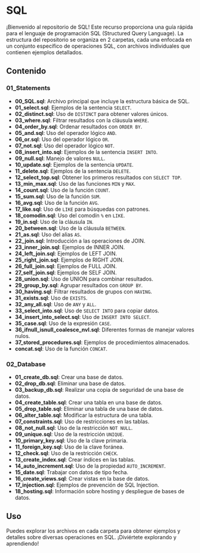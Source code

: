 # SQL 

¡Bienvenido al repositorio de SQL! Este recurso proporciona una guía rápida para el lenguaje de programación SQL (Structured Query Language). La estructura del repositorio se organiza en 2 carpetas, cada una enfocada en un conjunto específico de operaciones SQL, con archivos individuales que contienen ejemplos detallados.

## Contenido

### 01_Statements
- **00_SQL.sql**: Archivo principal que incluye la estructura básica de SQL.
- **01_select.sql**: Ejemplos de la sentencia `SELECT`.
- **02_distinct.sql**: Uso de `DISTINCT` para obtener valores únicos.
- **03_where.sql**: Filtrar resultados con la cláusula `WHERE`.
- **04_order_by.sql**: Ordenar resultados con `ORDER BY`.
- **05_and.sql**: Uso del operador lógico `AND`.
- **06_or.sql**: Uso del operador lógico `OR`.
- **07_not.sql**: Uso del operador lógico `NOT`.
- **08_insert_into.sql**: Ejemplos de la sentencia `INSERT INTO`.
- **09_null.sql**: Manejo de valores `NULL`.
- **10_update.sql**: Ejemplos de la sentencia `UPDATE`.
- **11_delete.sql**: Ejemplos de la sentencia `DELETE`.
- **12_select_top.sql**: Obtener los primeros resultados con `SELECT TOP`.
- **13_min_max.sql**: Uso de las funciones `MIN` y `MAX`.
- **14_count.sql**: Uso de la función `COUNT`.
- **15_sum.sql**: Uso de la función `SUM`.
- **16_avg.sql**: Uso de la función `AVG`.
- **17_like.sql**: Uso de `LIKE` para búsquedas con patrones.
- **18_comodin.sql**: Uso del comodín `%` en `LIKE`.
- **19_in.sql**: Uso de la cláusula `IN`.
- **20_between.sql**: Uso de la cláusula `BETWEEN`.
- **21_as.sql**: Uso del alias `AS`.
- **22_join.sql**: Introducción a las operaciones de JOIN.
- **23_inner_join.sql**: Ejemplos de INNER JOIN.
- **24_left_join.sql**: Ejemplos de LEFT JOIN.
- **25_right_join.sql**: Ejemplos de RIGHT JOIN.
- **26_full_join.sql**: Ejemplos de FULL JOIN.
- **27_self_join.sql**: Ejemplos de SELF JOIN.
- **28_union.sql**: Uso de UNION para combinar resultados.
- **29_group_by.sql**: Agrupar resultados con `GROUP BY`.
- **30_having.sql**: Filtrar resultados de grupos con `HAVING`.
- **31_exists.sql**: Uso de `EXISTS`.
- **32_any_all.sql**: Uso de `ANY` y `ALL`.
- **33_select_into.sql**: Uso de `SELECT INTO` para copiar datos.
- **34_insert_into_select.sql**: Uso de `INSERT INTO SELECT`.
- **35_case.sql**: Uso de la expresión `CASE`.
- **36_ifnull_isnull_coalesce_nvl.sql**: Diferentes formas de manejar valores nulos.
- **37_stored_procedures.sql**: Ejemplos de procedimientos almacenados.
- **concat.sql**: Uso de la función `CONCAT`.

### 02_Database
- **01_create_db.sql**: Crear una base de datos.
- **02_drop_db.sql**: Eliminar una base de datos.
- **03_backup_db.sql**: Realizar una copia de seguridad de una base de datos.
- **04_create_table.sql**: Crear una tabla en una base de datos.
- **05_drop_table.sql**: Eliminar una tabla de una base de datos.
- **06_alter_table.sql**: Modificar la estructura de una tabla.
- **07_constraints.sql**: Uso de restricciones en las tablas.
- **08_not_null.sql**: Uso de la restricción `NOT NULL`.
- **09_unique.sql**: Uso de la restricción `UNIQUE`.
- **10_primary_key.sql**: Uso de la clave primaria.
- **11_foreign_key.sql**: Uso de la clave foránea.
- **12_check.sql**: Uso de la restricción `CHECK`.
- **13_create_index.sql**: Crear índices en las tablas.
- **14_auto_increment.sql**: Uso de la propiedad `AUTO_INCREMENT`.
- **15_date.sql**: Trabajar con datos de tipo fecha.
- **16_create_views.sql**: Crear vistas en la base de datos.
- **17_injection.sql**: Ejemplos de prevención de SQL Injection.
- **18_hosting.sql**: Información sobre hosting y despliegue de bases de datos.

## Uso

Puedes explorar los archivos en cada carpeta para obtener ejemplos y detalles sobre diversas operaciones en SQL. ¡Diviértete explorando y aprendiendo!
